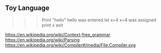 ## Toy Language
>>>Print "hello"
hello was entered 
>>>let x=4
x=4 was assigned
>>>print x
>>>exit
>>>
>>>

https://en.wikipedia.org/wiki/Context-free_grammar
https://en.wikipedia.org/wiki/Parsing
https://en.wikipedia.org/wiki/Compiler#/media/File:Compiler.svg